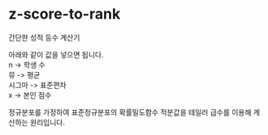 # z-score-to-rank
간단한 성적 등수 계산기  

아래와 같이 값을 넣으면 됩니다.  
n -> 학생 수  
뮤 -> 평균  
시그마 -> 표준편차  
x -> 본인 점수  

정규분포를 가정하여 표준정규분포의 확률밀도함수 적분값을 테일러 급수를 이용해 계산하는 원리입니다.
